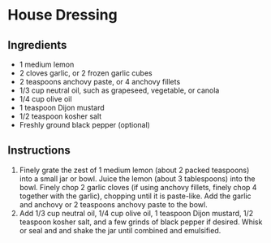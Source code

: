 # House Dressing

## Ingredients

* 1 medium lemon
* 2 cloves garlic, or 2 frozen garlic cubes
* 2 teaspoons anchovy paste, or 4 anchovy fillets
* 1/3 cup neutral oil, such as grapeseed, vegetable, or canola
* 1/4 cup olive oil
* 1 teaspoon Dijon mustard
* 1/2 teaspoon kosher salt
* Freshly ground black pepper (optional)

## Instructions
1. Finely grate the zest of 1 medium lemon (about 2 packed teaspoons) into a small jar or bowl. Juice the lemon (about 3 tablespoons) into the bowl. Finely chop 2 garlic cloves (if using anchovy fillets, finely chop 4 together with the garlic), chopping until it is paste-like. Add the garlic and anchovy or 2 teaspoons anchovy paste to the bowl.
1. Add 1/3 cup neutral oil, 1/4 cup olive oil, 1 teaspoon Dijon mustard, 1/2 teaspoon kosher salt, and a few grinds of black pepper if desired. Whisk or seal and and shake the jar until combined and emulsified.
